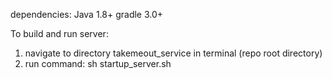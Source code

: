 dependencies:
Java 1.8+
gradle 3.0+

To build and run server:

  1. navigate to directory takemeout_service in terminal (repo root directory)
  2. run command: sh startup_server.sh
